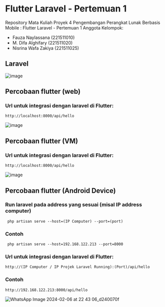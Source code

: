 # Flutter Laravel - Pertemuan 1
Repository Mata Kuliah Proyek 4 Pengembangan Perangkat Lunak Berbasis Mobile : Flutter Laravel - Pertemuan 1
Anggota Kelompok:
- Fauza Naylassana (221511010)
- M. Difa Alghifary (221511020)
- Nisrina Wafa Zakiya (221511025)

## Laravel
![image](https://github.com/Fauzanaylassana98/Proyek-4/assets/86935367/43f8c632-3950-46f7-a5ec-1d5ff91b1015)


## Percobaan flutter (web)
### Url untuk integrasi dengan laravel di Flutter:
```
http://localhost:8000/api/hello
```
![image](https://github.com/Fauzanaylassana98/Proyek-4/assets/86935367/39d58ae9-98b7-44aa-8b3d-9d1139707f31)


## Percobaan flutter (VM)
### Url untuk integrasi dengan laravel di Flutter:
```
http://localhost:8000/api/hello
```
![image](https://github.com/Fauzanaylassana98/Proyek-4/assets/86935367/c97fce63-99c2-44b2-8147-89c695d3af7a)

## Percobaan flutter (Android Device)
### Run laravel pada address yang sesuai (misal IP address computer)
```
 php artisan serve --host=(IP Computer) --port=(port)
```
### Contoh
```
 php artisan serve --host=192.168.122.213 --port=8000
```
### Url untuk integrasi dengan laravel di Flutter:
```
http://(IP Computer / IP Projek Laravel Running):(Port)/api/hello
```
### Contoh
```
http://192.168.122.213:8000/api/hello
```
![WhatsApp Image 2024-02-06 at 22 43 06_d240070f](https://github.com/Fauzanaylassana98/Proyek-4/assets/86935367/22d66f23-1740-482e-8bdd-01a232ea8272)

